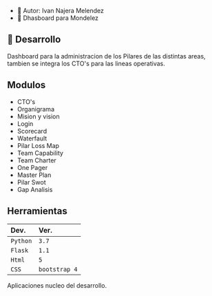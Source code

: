 - 👋 Autor: Ivan Najera Melendez
- 👀 Dhasboard para Mondelez


## 🚀 Desarrollo

Dashboard para la administracion de los Pilares de las distintas areas, tambien se integra los CTO's para las lineas operativas.

## Modulos

- CTO's
- Organigrama
- Mision y vision
- Login
- Scorecard
- Waterfault
- Pilar Loss Map
- Team Capability
- Team Charter
- One Pager
- Master Plan
- Pilar Swot
- Gap Analisis
 


## Herramientas

| Dev. | Ver.     |
| :-------- | :------- |
| `Python` | `3.7` |
| `Flask` | `1.1` |
| `Html` | `5` |
| `CSS` | `bootstrap 4` |

Aplicaciones nucleo del desarrollo.

